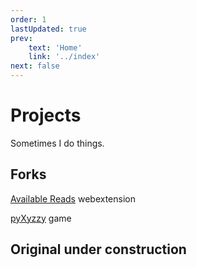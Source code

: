 ```yaml
---
order: 1
lastUpdated: true
prev:
    text: 'Home'
    link: '../index'
next: false
---
```

# Projects 
Sometimes I do things.

## Forks

[Available Reads](forks/available-reads) <Badge type="info">webextension</Badge>

[pyXyzzy](forks/pyxyzzy) <Badge type="info">game</Badge>

## Original <Badge type="warning">under construction</Badge>
